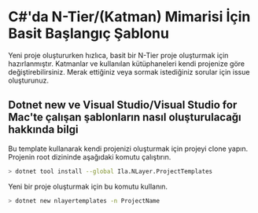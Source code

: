 #  C#'da N-Tier/(Katman) Mimarisi İçin Basit Başlangıç Şablonu
Yeni proje oluştururken hızlıca, basit bir N-Tier proje oluşturmak için hazırlanmıştır. Katmanlar ve kullanılan kütüphaneleri kendi projenize göre değiştirebilirsiniz. Merak ettiğiniz veya sormak istediğiniz sorular için issue oluşturunuz.


## Dotnet new ve Visual Studio/Visual Studio for Mac'te çalışan şablonların nasıl oluşturulacağı hakkında bilgi

Bu template kullanarak kendi projenizi oluşturmak için projeyi clone yapın. Projenin root dizininde aşağıdaki komutu çalıştırın.

```bash
> dotnet tool install --global Ila.NLayer.ProjectTemplates
```

Yeni bir proje oluşturmak için bu komutu kullanın.

```bash
> dotnet new nlayertemplates -n ProjectName
```
